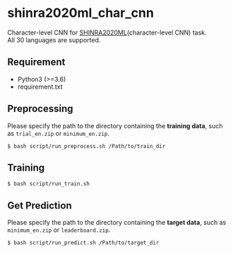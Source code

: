 # shinra2020ml_char_cnn
Character-level CNN for [SHINRA2020ML](http://shinra-project.info/shinra2020ml/howtoparticipate/?lang=en)(character-level CNN) task.  
All 30 languages are supported.

## Requirement

- Python3 (>=3.6)
- requirement.txt

## Preprocessing

Please specify the path to the directory containing the **training data**, such as `trial_en.zip` or `minimum_en.zip`.

~~~
$ bash script/run_preprocess.sh /Path/to/train_dir 
~~~

## Training

~~~
$ bash script/run_train.sh
~~~

## Get Prediction

Please specify the path to the directory containing the **target data**, such as `minimum_en.zip` or `leaderboard.zip`.

~~~
$ bash script/run_predict.sh /Path/to/target_dir
~~~
